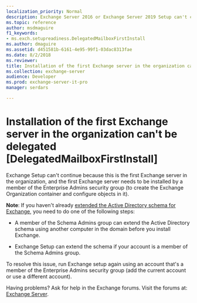 ```yaml
---
localization_priority: Normal
description: Exchange Server 2016 or Exchange Server 2019 Setup can't continue because the account doesn't have permission to install the first Exchange server in the organization.
ms.topic: reference
author: msdmaguire
f1_keywords:
- ms.exch.setupreadiness.DelegatedMailboxFirstInstall
ms.author: dmaguire
ms.assetid: d451581b-6161-4e95-99f1-03dac8313fae
ms.date: 8/2/2018
ms.reviewer: 
title: Installation of the first Exchange server in the organization can't be delegated [DelegatedMailboxFirstInstall]
ms.collection: exchange-server
audience: Developer
ms.prod: exchange-server-it-pro
manager: serdars

---
```


# Installation of the first Exchange server in the organization can't be delegated [DelegatedMailboxFirstInstall]

Exchange Setup can't continue because this is the first Exchange server in the organization, and the first Exchange server needs to be installed by a member of the Enterprise Admins security group (to create the Exchange Organization container and configure objects in it).

**Note**: If you haven't already [extended the Active Directory schema for Exchange](../prepare-ad-and-domains.md#step-1-extend-the-active-directory-schema), you need to do one of the following steps:

- A member of the Schema Admins group can extend the Active Directory schema using another computer in the domain before you install Exchange.

- Exchange Setup can extend the schema if your account is a member of the Schema Admins group.

To resolve this issue, run Exchange setup again using an account that's a member of the Enterprise Admins security group (add the current account or use a different account).

Having problems? Ask for help in the Exchange forums. Visit the forums at: [Exchange Server](https://go.microsoft.com/fwlink/p/?linkId=60612).
